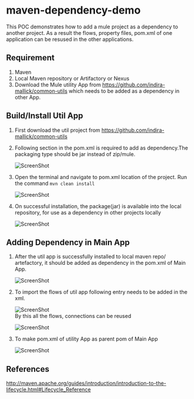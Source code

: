 # maven-dependency-demo

This POC demonstrates how to add a mule project as a dependency to another project.
As a result the flows, property files, pom.xml of one application can be resused in the other applications.

## Requirement
   1. Maven
   2. Local Maven repository or Artifactory or Nexus
   3. Download the Mule utility App from https://github.com/indira-mallick/common-utils  which needs to be 
      added as a dependency in other App.

## Build/Install Util App

   1. First download the util project from https://github.com/indira-mallick/common-utils      
   2. Following section in the pom.xml is required to add as dependency.The packaging type should be jar instead of zip/mule. 
   
      ![ScreenShot](https://raw.githubusercontent.com/indiramallick1988/Demo2/master/maven/config-xml.png)	  
   3. Open the terminal and navigate to pom.xml location of the project. Run the command ```mvn clean install```   
   
      ![ScreenShot](https://raw.githubusercontent.com/indiramallick1988/Demo2/master/maven/Build.PNG)	      
   4. On successful installation, the package(jar) is available into the local repository, for use as a dependency 
      in other projects locally 
      
      ![ScreenShot](https://raw.githubusercontent.com/indiramallick1988/Demo2/master/maven/Install.PNG)  
## Adding Dependency in Main App
   
   1. After the util app is successfully installed to local maven repo/ artefactory, it should be added as dependency
      in the pom.xml of Main App.
      
      ![ScreenShot](https://raw.githubusercontent.com/indiramallick1988/Demo2/master/maven/dep.PNG)   
   2. To import the flows of util app following entry needs to be added in the xml.
   
      ![ScreenShot](https://raw.githubusercontent.com/indiramallick1988/Demo2/master/maven/flow.PNG)	  
      By this all the flows, connections can be reused
      
      ![ScreenShot](https://raw.githubusercontent.com/indiramallick1988/Demo2/master/maven/config.png)   
   3. To make pom.xml of utility App as parent pom of Main App
   
      ![ScreenShot](https://raw.githubusercontent.com/indiramallick1988/Demo2/master/maven/parent.png)	  
      
## References
http://maven.apache.org/guides/introduction/introduction-to-the-lifecycle.html#Lifecycle_Reference
